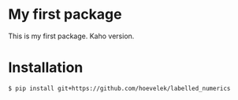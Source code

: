 # My first package

This is my first package. Kaho version.

# Installation
```bash
$ pip install git+https://github.com/hoevelek/labelled_numerics
```
